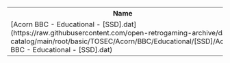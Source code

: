 <table>
<tr><th>Name</th><th>Size</th></tr>
<tr><td>[Acorn BBC - Educational - [SSD].dat](https://raw.githubusercontent.com/open-retrogaming-archive/dat-catalog/main/root/basic/TOSEC/Acorn/BBC/Educational/[SSD]/Acorn BBC - Educational - [SSD].dat)</td><td>20845</td></tr>
</table>
